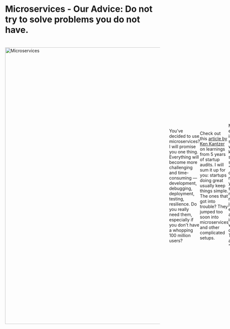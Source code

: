# Microservices - Our Advice: Do not try to solve problems you do not have.

<div style="display: flex; align-items: center; margin-bottom: 30px;">
  <img src="https://bank.cellar-c2.services.clever-cloud.com/file/project/8d5b33be4139586b3ba5e660e5401365/Screenshot%202024-10-02%20at%2017.03.40.png" alt="Microservices" style="width: 900px; margin-right: 30px;">
  <div>
</div>

You’ve decided to use microservices? I will promise you one thing. Everything will become more challenging and time-consuming — development, debugging, deployment, testing, resilience. Do you really need them, especially if you don't have a whopping 100 million users?

Check out this [article by Ken Kantzer](#https://www.google.com/url?q=https://kenkantzer.com/learnings-from-5-years-of-tech-startup-code-audits/&sa=D&source=docs&ust=1727885197504169&usg=AOvVaw0jUDihXs-P5Ww-kCjPo6oA) on learnings from 5 years of startup audits. I will sum it up for you: startups doing great usually keep things simple. The ones that got into trouble? They jumped too soon into microservices and other complicated setups.

Many startups experience imposter syndrome when they are keeping it simple and straightforward. “Everyone is doing microservices, yet we have a single-node monolith maintained by just a few engineers, and a Mongo instance — what are we doing wrong?” The answer is almost always “nothing.”

Let's bust a myth — having a monolith is not a bad thing. Look at big companies like Dropbox, Twitter, Netflix, Facebook, GitHub, Instagram, Shopify, and StackOverflow — they all started with one big codebase.

So, next time you feel the pressure to go with the latest tech trends, remember: simplicity is often your best bet. Focus on what solves your problems now without making things needlessly complex.

Here’s a comedic [video on microservices](#https://www.youtube.com/watch?v=y8OnoxKotPQ&ab_channel=KRAZAM) that we love. It shows how even the simplest things (such as adding a birthdate) can become complicated if that’s what we’re seeking.

Remember, **you can scale without your architecture looking like the Afghanistan War Strategy.**

<div style="display: flex; align-items: center; margin-bottom: 30px;">
  <img src="https://bank.cellar-c2.services.clever-cloud.com/file/project/00337da018fe999a43a1bc41c898b7f5/Screenshot%202024-10-02%20at%2017.03.48.png" alt="Microservices War" style="width: 900px; margin-right: 30px;">
  <div>
</div>

---

## RECAP

We use a **modern monolith** approach for building apps. Here's why and how:

- **Simplicity**: One codebase means less hassle. We avoid the complexity of juggling multiple services.
- **Efficiency**: With everything in one place, we find and fix issues faster. This speeds up our development cycle.
- **Focus on Development**: Less time on technical complexities means more time for actual coding and innovation.
- **Better Testing**: Testing is simpler when all parts of the app are together. This leads to more reliable software.
- **Right Tool for Us**: We choose what works best for our projects, not just what's trendy. For many of our projects, a modern monolith hits the mark.

In short, we keep it straightforward and effective, focusing on what delivers the best results for our projects.
